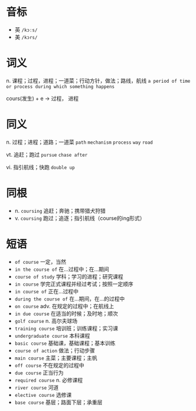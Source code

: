 # 音标

- 英 `/kɔːs/`
- 美 `/kɔrs/`

# 词义

n. 课程；过程，进程；一道菜；行动方针，做法；路线，航线
`a period of time or process during which something happens`



cours(发生) + e → 过程， 进程

# 同义

n. 过程；进程；道路；一道菜
`path` `mechanism` `process` `way` `road`

vt. 追赶；跑过
`pursue` `chase after`

vi. 指引航线；快跑
`double up`

# 同根

- n. `coursing` 追赶；奔驰；携带猎犬狩猎
- v. `coursing` 跑过；追逐；指引航线（course的ing形式）

# 短语

- `of course` 一定，当然
- `in the course of` 在…过程中；在…期间
- `course of study` 学科；学习的进程；研究课程
- `in course` 学完正式课程并经过考试；按照一定顺序
- `in course of` 正在…过程中
- `during the course of` 在…期间，在…的过程中
- `on course` adv. 在规定的过程中；在航线上
- `in due course` 在适当的时候；及时地；顺次
- `golf course` n. 高尔夫球场
- `training course` 培训班；训练课程；实习课
- `undergraduate course` 本科课程
- `basic course` 基础课，基础课程；基本训练
- `course of action` 做法；行动步骤
- `main course` 主菜；主要课程；主帆
- `off course` 不在规定的过程中
- `due course` 正当行为
- `required course` n. 必修课程
- `river course` 河道
- `elective course` 选修课
- `base course` 基层；路面下层；承重层

